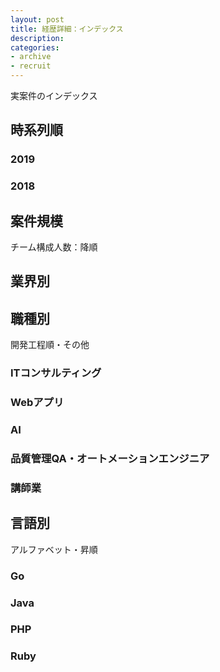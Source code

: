 ```yaml
---
layout: post
title: 経歴詳細：インデックス
description:
categories:
- archive
- recruit
---
```


実案件のインデックス

## 時系列順
### 2019
### 2018

## 案件規模
チーム構成人数：降順

## 業界別


## 職種別
開発工程順・その他

### ITコンサルティング
### Webアプリ
### AI
### 品質管理QA・オートメーションエンジニア
### 講師業

## 言語別
アルファベット・昇順

### Go
### Java
### PHP
### Ruby

##
